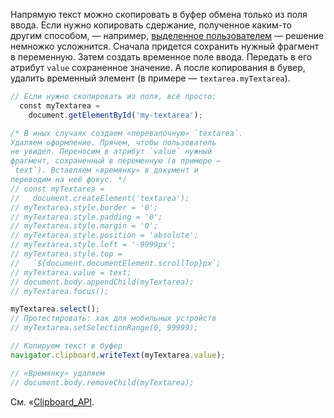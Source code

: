 Напрямую текст можно скопировать в буфер обмена только из поля ввода. Если нужно копировать сдержание, полученное каким-то другим способом, — например, [выделенное пользователем](#topic-get-selected-text) — решение немножко усложнится. Сначала придется сохранить нужный фрагмент в переменную. Затем создать временное поле ввода. Передать в его атрибут `value` сохраненное значение. А после копирования в бувер, удалить временный элемент (в примере — `textarea.myTextarea`).

```javascript
// Если нужно скопировать из поля, всё просто:
  const myTextarea =
    document.getElementById('my-tеxtarea');

/* В иных случаях создаем «перевалочную» `textarea`.
Удаляем оформление. Прячем, чтобы пользователь
не увидел. Переносим в атрибут `value` нужный
фрагмент, сохраненный в переменную (в примере —
`text`). Вставляем «времянку» в документ и
переводим на неё фокус. */
// const myTextarea =
//   document.createElement('textarea');
// myTextarea.style.border = '0';
// myTextarea.style.padding = '0';
// myTextarea.style.margin = '0';
// myTextarea.style.position = 'absolute';
// myTextarea.style.left = '-9999px';
// myTextarea.style.top =
//   `${document.documentElement.scrollTop}px`;
// myTextarea.value = text;
// document.body.appendChild(myTextarea);
// myTextarea.focus();

myTextarea.select();
// Протестировать: хак для мобильных устройств
// myTextarea.setSelectionRange(0, 99999);

// Копируем текст в буфер
navigator.clipboard.writeText(myTextarea.value);

// «Времянку» удаляем
// document.body.removeChild(myTextarea);
```

См. «[Clipboard_API](https://developer.mozilla.org/ru/docs/Web/API/Clipboard_API).
